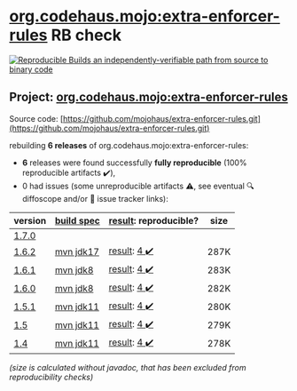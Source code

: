 [org.codehaus.mojo:extra-enforcer-rules](https://central.sonatype.com/artifact/org.codehaus.mojo/extra-enforcer-rules/1.6.2/versions) RB check
=======

[![Reproducible Builds](https://reproducible-builds.org/images/logos/rb.svg) an independently-verifiable path from source to binary code](https://reproducible-builds.org/)

## Project: [org.codehaus.mojo:extra-enforcer-rules](https://central.sonatype.com/artifact/org.codehaus.mojo/extra-enforcer-rules/1.6.2/versions)

Source code: [https://github.com/mojohaus/extra-enforcer-rules.git](https://github.com/mojohaus/extra-enforcer-rules.git)

rebuilding **6 releases** of org.codehaus.mojo:extra-enforcer-rules:
- **6** releases were found successfully **fully reproducible** (100% reproducible artifacts :heavy_check_mark:),
- 0 had issues (some unreproducible artifacts :warning:, see eventual :mag: diffoscope and/or :memo: issue tracker links):

| version | [build spec](/BUILDSPEC.md) | [result](https://reproducible-builds.org/docs/jvm/): reproducible? | size |
| -- | --------- | ------ | -- |
| [1.7.0](https://central.sonatype.com/artifact/org.codehaus.mojo/extra-enforcer-rules/1.7.0/pom) | | | |
| [1.6.2](https://central.sonatype.com/artifact/org.codehaus.mojo/extra-enforcer-rules/1.6.2/pom) | [mvn jdk17](extra-enforcer-rules-1.6.2.buildspec) | [result](extra-enforcer-rules-1.6.2.buildinfo): [4 :heavy_check_mark: ](extra-enforcer-rules-1.6.2.buildcompare) | 287K |
| [1.6.1](https://central.sonatype.com/artifact/org.codehaus.mojo/extra-enforcer-rules/1.6.1/pom) | [mvn jdk8](extra-enforcer-rules-1.6.1.buildspec) | [result](extra-enforcer-rules-1.6.1.buildinfo): [4 :heavy_check_mark: ](extra-enforcer-rules-1.6.1.buildcompare) | 283K |
| [1.6.0](https://central.sonatype.com/artifact/org.codehaus.mojo/extra-enforcer-rules/1.6.0/pom) | [mvn jdk8](extra-enforcer-rules-1.6.0.buildspec) | [result](extra-enforcer-rules-1.6.0.buildinfo): [4 :heavy_check_mark: ](extra-enforcer-rules-1.6.0.buildcompare) | 282K |
| [1.5.1](https://central.sonatype.com/artifact/org.codehaus.mojo/extra-enforcer-rules/1.5.1/pom) | [mvn jdk11](extra-enforcer-rules-1.5.1.buildspec) | [result](extra-enforcer-rules-1.5.1.buildinfo): [4 :heavy_check_mark: ](extra-enforcer-rules-1.5.1.buildcompare) | 280K |
| [1.5](https://central.sonatype.com/artifact/org.codehaus.mojo/extra-enforcer-rules/1.5/pom) | [mvn jdk11](extra-enforcer-rules-1.5.buildspec) | [result](extra-enforcer-rules-1.5.buildinfo): [4 :heavy_check_mark: ](extra-enforcer-rules-1.5.buildcompare) | 279K |
| [1.4](https://central.sonatype.com/artifact/org.codehaus.mojo/extra-enforcer-rules/1.4/pom) | [mvn jdk11](extra-enforcer-rules-1.4.buildspec) | [result](extra-enforcer-rules-1.4.buildinfo): [4 :heavy_check_mark: ](extra-enforcer-rules-1.4.buildcompare) | 278K |

<i>(size is calculated without javadoc, that has been excluded from reproducibility checks)</i>
